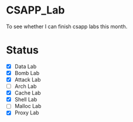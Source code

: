 # CSAPP_Lab
To see whether I can finish csapp labs this month.
# Status
- [x] Data Lab
- [x] Bomb Lab
- [x] Attack Lab
- [ ] Arch Lab
- [x] Cache Lab
- [x] Shell Lab
- [ ] Malloc Lab
- [x] Proxy Lab
